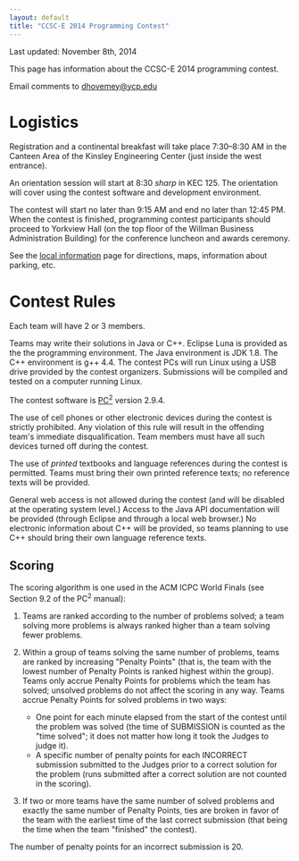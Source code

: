 ```yaml
---
layout: default
title: "CCSC-E 2014 Programming Contest"
---
```


Last updated: November 8th, 2014

This page has information about the CCSC-E 2014 programming contest.

Email comments to [dhovemey@ycp.edu](mailto:dhovemey@ycp.edu)

# Logistics

Registration and a continental breakfast will take place 7:30&ndash;8:30 AM in the Canteen Area of the Kinsley Engineering Center (just inside the west entrance).

An orientation session will start at 8:30 *sharp* in KEC 125.  The orientation will cover using the contest software and development environment.

The contest will start no later than 9:15 AM and end no later than 12:45 PM.  When the contest is finished, programming contest participants should proceed to Yorkview Hall (on the top floor of the Willman Business Administration Building) for the conference luncheon and awards ceremony.

See the [local information](local_info.html) page for directions, maps, information about parking, etc.

# Contest Rules

Each team will have 2 or 3 members.

Teams may write their solutions in Java or C++.  Eclipse Luna is provided as the the programming environment.  The Java environment is JDK 1.8.  The C++ environment is g++ 4.4.  The contest PCs will run Linux using a USB drive provided by the contest organizers.  Submissions will be compiled and tested on a computer running Linux.

The contest software is <a href="http://www.ecs.csus.edu/pc2/">PC<sup>2</sup></a> version 2.9.4.

The use of cell phones or other electronic devices during the contest is strictly prohibited.  Any violation of this rule will result in the offending team's immediate disqualification.  Team members must have all such devices turned off during the contest.

The use of *printed* textbooks and language references during the contest is permitted.  Teams must bring their own printed reference texts; no reference texts will be provided.

General web access is not allowed during the contest (and will be disabled at the operating system level.)  Access to the Java API documentation will be provided (through Eclipse and through a local web browser.)  No electronic information about C++ will be provided, so teams planning to use C++ should bring their own language reference texts.

## Scoring

The scoring algorithm is one used in the ACM ICPC World Finals (see Section 9.2 of the PC<sup>2</sup> manual):

1. Teams are ranked according to the number of problems solved; a team solving more
problems is always ranked higher than a team solving fewer problems.

2. Within a group of teams solving the same number of problems, teams are ranked by
increasing "Penalty Points" (that is, the team with the lowest number of Penalty Points
is ranked highest within the group). Teams only accrue Penalty Points for problems
which the team has solved; unsolved problems do not affect the scoring in any way.
Teams accrue Penalty Points for solved problems in two ways:

    *  One point for each minute elapsed from the start of the contest until the problem was solved (the time of SUBMISSION is counted as the "time solved"; it does not matter how long it took the Judges to judge it).
    * A specific number of penalty points for each INCORRECT submission submitted to the Judges prior to a correct solution for the problem (runs submitted after a correct solution are not counted in the scoring).

3. If two or more teams have the same number of solved problems and exactly the same
number of Penalty Points, ties are broken in favor of the team with the earliest time of
the last correct submission (that being the time when the team "finished" the contest).

The number of penalty points for an incorrect submission is 20.
